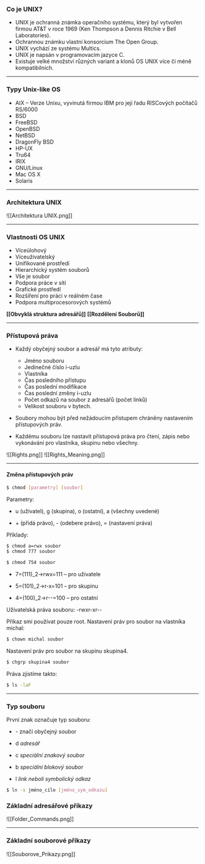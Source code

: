### Co je UNIX?
- UNIX je ochranná známka operačního systému, který byl vytvořen firmou AT&T v roce 1969 (Ken Thompson a Dennis Ritchie v Bell Laboratories).
- Ochrannou známku vlastní konsorcium The Open Group.
- UNIX vychází ze systému Multics.
- UNIX je napsán v programovacím jazyce C.
- Existuje velké množství různých variant a klonů OS UNIX více či méně kompatibilních.

---

### Typy Unix-like OS
- AIX – Verze Unixu, vyvinutá firmou IBM pro její řadu RISCových počítačů RS/6000
- BSD
- FreeBSD
- OpenBSD
- NetBSD
- DragonFly BSD
- HP-UX
- Tru64
- IRIX
- GNU/Linux
- Mac OS X
- Solaris

---

### Architektura UNIX

![[Architektura UNIX.png]]

---

### Vlastnosti OS UNIX 
- Víceúlohový
- Víceuživatelský
- Unifikované prostředí
- Hierarchický systém souborů
- Vše je soubor
- Podpora práce v síti
- Grafické prostředí
- Rozšíření pro práci v reálném čase
- Podpora multiprocesorových systémů

**[[Obvyklá struktura adresářů]]**
**[[Rozdělení Souborů]]**

---

### Přístupová práva
- Každý obyčejný soubor a adresář má tyto atributy:
	- Jméno souboru
	- Jedinečné číslo i-uzlu
	- Vlastníka
	- Čas posledního přístupu
	- Čas poslední modifikace
	- Čas poslední změny i-uzlu
	- Počet odkazů na soubor z adresářů (počet linků)
	- Velikost souboru v bytech.
	   
- Soubory mohou být před nežádoucím přístupem chráněny nastavením přístupových práv.

- Každému souboru lze nastavit přístupová práva pro čtení, zápis nebo vykonávání pro vlastníka, skupinu nebo všechny.

![[Rights.png]]
![[Rights_Meaning.png]]

---

#### Změna přístupových práv
   
```bash
$ chmod [parametry] [soubor]
```

Parametry:

- u (uživatel), g (skupina), o (ostatní), a (všechny uvedené)

- \+ (přidá právo), \- (odebere právo), = (nastavení práva)

Příklady:
```bash
$ chmod a=rwx soubor
$ chmod 777 soubor

$ chmod 754 soubor
```

-  7=(111)_2→rwx=111 – pro uživatele

-  5=(101)_2→r-x=101 – pro skupinu

-  4=(100)_2→r--=100 – pro ostatní

Uživatelská práva souboru: -rwxr-xr--

Příkaz smí používat pouze root.
Nastavení práv pro soubor na vlastníka michal:
```bash
$ chown michal soubor
```

Nastavení práv pro soubor na skupinu skupina4.
```bash
$ chgrp skupina4 soubor
```

Práva zjistíme takto:
```bash
$ ls -laF
```

---

### Typ souboru

První znak označuje typ souboru:

- \- značí obyčejný soubor

- d *adresář*

- c *speciální znakový soubor*

- b *speciální blokový soubor*

- l *link neboli symbolický odkaz*

```bash
$ ln -s jméno_cíle [jméno_sym_odkazu]
```

### Základní adresářové příkazy
![[Folder_Commands.png]]

---

### Základní souborové příkazy
![[Souborove_Prikazy.png]]